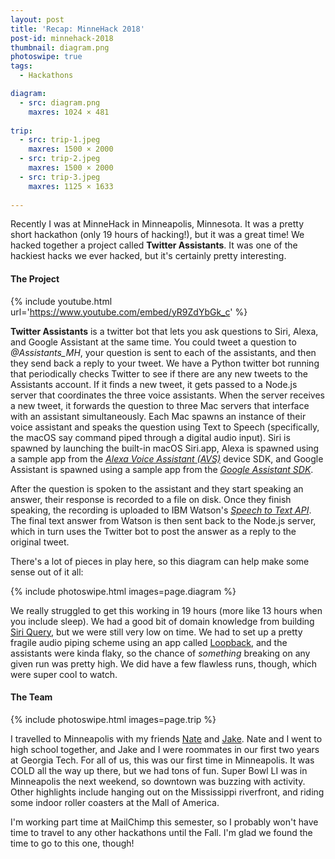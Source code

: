 ```yaml
---
layout: post
title: 'Recap: MinneHack 2018'
post-id: minnehack-2018
thumbnail: diagram.png
photoswipe: true
tags: 
  - Hackathons

diagram:
  - src: diagram.png
    maxres: 1024 × 481
    
trip:
  - src: trip-1.jpeg
    maxres: 1500 × 2000
  - src: trip-2.jpeg
    maxres: 1500 × 2000
  - src: trip-3.jpeg
    maxres: 1125 × 1633
    
---
```


Recently I was at MinneHack in Minneapolis, Minnesota. It was a pretty short hackathon (only 19 hours of hacking!), but it was a great time! We hacked together a project called **Twitter Assistants**. It was one of the hackiest hacks we ever hacked, but it's certainly pretty interesting.

<h4>The Project</h4>

{% include youtube.html url='https://www.youtube.com/embed/yR9ZdYbGk_c' %}

<!--break-->

**Twitter Assistants** is a twitter bot that lets you ask questions to Siri, Alexa, and Google Assistant at the same time. You could tweet a question to *@Assistants_MH*, your question is sent to each of the assistants, and then they send back a reply to your tweet.
We have a Python twitter bot running that periodically checks Twitter to see if there are any new tweets to the Assistants account. If it finds a new tweet, it gets passed to a Node.js server that coordinates the three voice assistants. When the server receives a new tweet, it forwards the question to three Mac servers that interface with an assistant simultaneously. Each Mac spawns an instance of their voice assistant and speaks the question using Text to Speech (specifically, the macOS say command piped through a digital audio input). Siri is spawned by launching the built-in macOS Siri.app, Alexa is spawned using a sample app from the *[Alexa Voice Assistant (AVS)](https://github.com/alexa/avs-device-sdk)* device SDK, and Google Assistant is spawned using a sample app from the *[Google Assistant SDK](https://github.com/googlesamples/assistant-sdk-python/tree/master/google-assistant-sdk#googlesamples-assistant-pushtotalk)*. 

After the question is spoken to the assistant and they start speaking an answer, their response is recorded to a file on disk. Once they finish speaking, the recording is uploaded to IBM Watson's *[Speech to Text API](https://www.ibm.com/watson/services/speech-to-text/)*. The final text answer from Watson is then sent back to the Node.js server, which in turn uses the Twitter bot to post the answer as a reply to the original tweet.

There's a lot of pieces in play here, so this diagram can help make some sense out of it all:

{% include photoswipe.html images=page.diagram %}

We really struggled to get this working in 19 hours (more like 13 hours when you include sleep). We had a good bit of domain knowledge from building [Siri Query](https://devpost.com/software/siriquery), but we were still very low on time. We had to set up a pretty fragile audio piping scheme using an app called [Loopback](https://rogueamoeba.com/loopback/), and the assistants were kinda flaky, so the chance of *something* breaking on any given run was pretty high. We did have a few flawless runs, though, which were super cool to watch.

<h4>The Team</h4>

{% include photoswipe.html images=page.trip %}

I travelled to Minneapolis with my friends [Nate](http://natethompson.io) and [Jake](http://jakewaldner.com). Nate and I went to high school together, and Jake and I were roommates in our first two years at Georgia Tech. For all of us, this was our first time in Minneapolis. It was COLD all the way up there, but we had tons of fun. Super Bowl LI was in Minneapolis the next weekend, so downtown was buzzing with activity. Other highlights include hanging out on the Mississippi riverfront, and riding some indoor roller coasters at the Mall of America.

I'm working part time at MailChimp this semester, so I probably won't have time to travel to any other hackathons until the Fall. I'm glad we found the time to go to this one, though!
